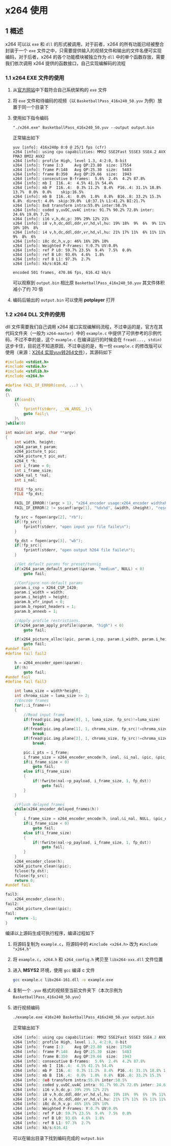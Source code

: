 # x264 使用

## 1 概述

x264 可以以 `exe` 和 `dll` 的形式被调用，对于前者，x264 的所有功能已经被整合封装于一个 `exe` 文件之中，只需要提供输入的视频文件和输出的文件名便可实现编码，对于后者，x264 的各个功能模块被独立作为 `dll` 中的单个函数存放，需要我们依次调用 x264 提供的函数接口，自己实现编解码的流程

### 1.1 x264 EXE 文件的使用

1. 从[官方网站](https://artifacts.videolan.org/x264/)中下载符合自己系统架构的 `exe` 文件
2. 将 `exe` 文件和待编码的视频（以 `BasketballPass_416x240_50.yuv` 为例）放置于同一个目录下
3. 使用如下指令编码

    ```
    "./x264.exe" BasketballPass_416x240_50.yuv --output output.bin
    ```

    正常输出如下

    ```
    yuv [info]: 416x240p 0:0 @ 25/1 fps (cfr)
    x264 [info]: using cpu capabilities: MMX2 SSE2Fast SSSE3 SSE4.2 AVX FMA3 BMI2 AVX2
    x264 [info]: profile High, level 1.3, 4:2:0, 8-bit
    x264 [info]: frame I:3     Avg QP:23.80  size: 17554
    x264 [info]: frame P:148   Avg QP:25.30  size:  5483
    x264 [info]: frame B:350   Avg QP:29.66  size:  1943
    x264 [info]: consecutive B-frames:  5.6%  2.4%  4.2% 87.8%
    x264 [info]: mb I  I16..4:  4.5% 41.1% 54.4%
    x264 [info]: mb P  I16..4:  0.3% 11.2%  8.4%  P16..4: 31.1% 18.8% 13.7%  0.0%  0.0%    skip:16.5%
    x264 [info]: mb B  I16..4:  0.0%  1.0%  0.8%  B16..8: 33.2% 15.3%  6.8%  direct: 4.0%  skip:39.0%  L0:37.1% L1:41.2% BI:21.7%
    x264 [info]: 8x8 transform intra:55.0% inter:58.5%
    x264 [info]: coded y,uvDC,uvAC intra: 91.7% 90.2% 72.8% inter: 24.6% 19.8% 7.2%
    x264 [info]: i16 v,h,dc,p: 39% 29% 12% 21%
    x264 [info]: i8 v,h,dc,ddl,ddr,vr,hd,vl,hu: 19% 18%  9%  6%  9% 11% 10% 10%  8%
    x264 [info]: i4 v,h,dc,ddl,ddr,vr,hd,vl,hu: 21% 17% 11%  6% 11% 11%  9%  8%  6%
    x264 [info]: i8c dc,h,v,p: 46% 16% 28% 10%
    x264 [info]: Weighted P-Frames: Y:0.7% UV:0.0%
    x264 [info]: ref P L0: 59.7% 23.5%  9.4%  7.5%  0.0%
    x264 [info]: ref B L0: 93.6%  4.6%  1.8%
    x264 [info]: ref B L1: 97.3%  2.7%
    x264 [info]: kb/s:616.42

    encoded 501 frames, 470.86 fps, 616.42 kb/s
    ```

    可以观察到 `output.bin` 相比原 `BasketballPass_416x240_50.yuv` 其文件体积减小了约 70 倍

4. 编码后输出的 `output.bin` 可以使用 **potplayer** 打开

### 1.2 x264 DLL 文件的使用

dll 文件需要我们自己调用 x264 接口实现编解码流程，不过幸运的是，官方在其代码文件夹（一般为 `x264-master`）中的 `example.c` 中提供了可供参考的示例代码，不过不幸的是，这个 `example.c` 在编译运行的时候会在 `fread(..., stdin)` 这步卡住，目前还不知道原因，不过幸运的是，有一份 `example.c` 的修改版可以使用（来源：[X264 实现yuv转264文件](http://lazybing.github.io/blog/2017/06/16/x264-to-convert-yuv-to-264/)），其源码如下

```c
#include <stdint.h>
#include <stdio.h>
#include <stdlib.h>
#include <x264.h>

#define FAIL_IF_ERROR(cond, ...) \
do\
{\
    if(cond)\
    {\
        fprintf(stderr, __VA_ARGS__);\
        goto fail;\
    }\
}while(0)

int main(int argc, char **argv)
{
    int width, height;
    x264_param_t param;
    x264_picture_t pic;
    x264_picture_t pic_out;
    x264_t *h;
    int i_frame = 0;
    int i_frame_size;
    x264_nal_t *nal;
    int i_nal;

    FILE *fp_src;
    FILE *fp_dst;

    FAIL_IF_ERROR(!(argc > 1), "x264_encoder usage:x264_encoder widthxheight <input.yuv> output.264\n");
    FAIL_IF_ERROR(2 != sscanf(argv[1], "%dx%d", &width, &height), "resolution not sepcified or incorrect\n");

    fp_src = fopen(argv[2], "rb");
    if(!fp_src){
        fprintf(stderr, "open input yuv file faile\n");
    }

    fp_dst = fopen(argv[3], "wb");
    if(!fp_src){
        fprintf(stderr, "open output h264 file faile\n");
    }

    //Get default params for preset/tunnig
    if(x264_param_default_preset(&param, "medium", NULL) < 0)
        goto fail;

    //Configure non-default params
    param.i_csp = X264_CSP_I420;
    param.i_width = width;
    param.i_height = height;
    param.b_vfr_input = 0;
    param.b_repeat_headers = 1;
    param.b_annexb = 1;

    //Apply profile restrictions.
    if(x264_param_apply_profile(&param, "high") < 0)
        goto fail;

    if(x264_picture_alloc(&pic, param.i_csp, param.i_width, param.i_height) < 0)
        goto fail;
#undef fail
#define fail fail2

    h = x264_encoder_open(&param);
    if(!h)
        goto fail;
#undef fail
#define fail fail3

    int luma_size = width*height;
    int chroma_size = luma_size >> 2;
    //Encode frames
    for(;;i_frame++)
    {
        //Read input frame
        if(fread(pic.img.plane[0], 1, luma_size, fp_src)!=luma_size)
            break;
        if(fread(pic.img.plane[1], 1, chroma_size, fp_src)!=chroma_size)
            break;
        if(fread(pic.img.plane[2], 1, chroma_size, fp_src)!=chroma_size)
            break;

        pic.i_pts = i_frame;
        i_frame_size = x264_encoder_encode(h, &nal, &i_nal, &pic, &pic_out);
        if(i_frame_size < 0)
            goto fail;
        else if(i_frame_size)
        {
            if(!fwrite(nal->p_payload, i_frame_size, 1, fp_dst))
                goto fail;
        }
    }

    //Flush delayed frames
    while(x264_encoder_delayed_frames(h))
    {
        i_frame_size = x264_encoder_encode(h, &nal,&i_nal, NULL, &pic_out);
        if(i_frame_size < 0)
            goto fail;
        else if(i_frame_size)
        {
            if(!fwrite(nal->p_payload, i_frame_size, 1, fp_dst))
                goto fail;
        }
    }
    x264_encoder_close(h);
    x264_picture_clean(&pic);
    fclose(fp_dst);
    fclose(fp_src);
    return 0;
#undef fail

fail3:
    x264_encoder_close(h);
fail2:
    x264_picture_clean(&pic);
fail:
    return -1;
}
```

编译以上源码生成可执行程序，编译过程如下

1. 将源码复制为 `example.c`，将源码中的 `#include <x264.h>` 改为 `#include "x264.h"`
2. 将 `example.c`，`x264.h` 和 `x264_config.h` 拷贝至 `libx264-xxx.dll` 文件位置
3. 进入 **MSYS2** 环境，使用 `gcc` 编译 c 文件

    ```bash
    gcc example.c libx264-161.dll -o example.exe
    ```

4. 复制一个 `.yuv` 格式的视频至当前文件夹下（本次示例为 `BasketballPass_416x240_50.yuv`）
5. 进行视频编码

    ```bash
    ./example.exe 416x240 BasketballPass_416x240_50.yuv output.bin
    ```

    正常输出如下

    ```c
    x264 [info]: using cpu capabilities: MMX2 SSE2Fast SSSE3 SSE4.2 AVX FMA3 BMI2 AVX2
    x264 [info]: profile High, level 1.3, 4:2:0, 8-bit
    x264 [info]: frame I:3     Avg QP:23.80  size: 17549
    x264 [info]: frame P:148   Avg QP:25.30  size:  5483
    x264 [info]: frame B:350   Avg QP:29.66  size:  1943
    x264 [info]: consecutive B-frames:  5.6%  2.4%  4.2% 87.8%
    x264 [info]: mb I  I16..4:  4.5% 41.1% 54.4%
    x264 [info]: mb P  I16..4:  0.3% 11.2%  8.4%  P16..4: 31.1% 18.8% 13.7%  0.0%  0.0%    skip:16.5%
    x264 [info]: mb B  I16..4:  0.0%  1.0%  0.8%  B16..8: 33.2% 15.3%  6.8%  direct: 4.0%  skip:39.0%  L0:37.1% L1:41.2% BI:21.7%
    x264 [info]: 8x8 transform intra:55.0% inter:58.5%
    x264 [info]: coded y,uvDC,uvAC intra: 91.7% 90.2% 72.8% inter: 24.6% 19.8% 7.2%
    x264 [info]: i16 v,h,dc,p: 39% 29% 12% 21%
    x264 [info]: i8 v,h,dc,ddl,ddr,vr,hd,vl,hu: 19% 18%  9%  6%  9% 11% 10% 10%  8%
    x264 [info]: i4 v,h,dc,ddl,ddr,vr,hd,vl,hu: 21% 17% 11%  6% 11% 11%  9%  8%  6%
    x264 [info]: i8c dc,h,v,p: 46% 16% 28% 10%
    x264 [info]: Weighted P-Frames: Y:0.7% UV:0.0%
    x264 [info]: ref P L0: 59.7% 23.5%  9.4%  7.5%  0.0%
    x264 [info]: ref B L0: 93.6%  4.6%  1.8%
    x264 [info]: ref B L1: 97.3%  2.7%
    x264 [info]: kb/s:616.41
    ```

    可以在输出目录下找到编码完成的 `output.bin`